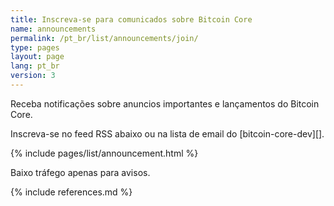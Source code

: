 ```yaml
---
title: Inscreva-se para comunicados sobre Bitcoin Core
name: announcements
permalink: /pt_br/list/announcements/join/
type: pages
layout: page
lang: pt_br
version: 3
---
```

Receba notificações sobre anuncios importantes e lançamentos do Bitcoin Core.

Inscreva-se no feed RSS abaixo ou na lista de email do [bitcoin-core-dev][].

{% include pages/list/announcement.html %}

Baixo tráfego apenas para avisos.

{% include references.md %}
